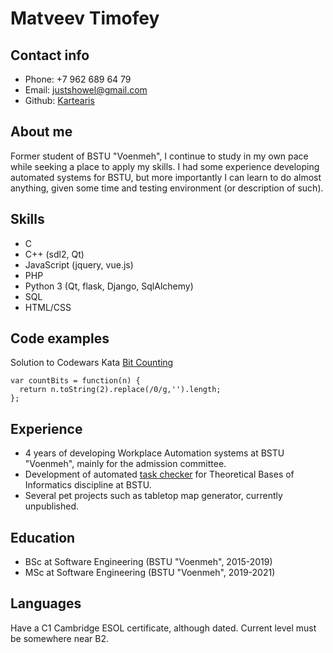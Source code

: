 # Matveev Timofey
## Contact info
  - Phone: +7 962 689 64 79
  - Email: justshowel@gmail.com
  - Github: [Kartearis](https://github.com/Kartearis)

## About me
  Former student of BSTU "Voenmeh", I continue to study in my own pace while seeking a place to
  apply my skills. I had some experience developing automated systems for BSTU, but more importantly
  I can learn to do almost anything, given some time and testing environment (or description of such).
## Skills
  - C
  - C++ (sdl2, Qt)
  - JavaScript (jquery, vue.js)
  - PHP
  - Python 3 (Qt, flask, Django, SqlAlchemy)
  - SQL
  - HTML/CSS

## Code examples
  Solution to Codewars Kata [Bit Counting](https://www.codewars.com/kata/526571aae218b8ee490006f4)
  ```
  var countBits = function(n) {
    return n.toString(2).replace(/0/g,'').length;
  };
  ```
## Experience
  - 4 years of developing Workplace Automation systems at BSTU "Voenmeh", mainly for the admission committee.
  - Development of automated [task checker](http://toi.kartearis.xyz) for Theoretical Bases of Informatics discipline at BSTU.
  - Several pet projects such as tabletop map generator, currently unpublished.
## Education
  - BSc at Software Engineering (BSTU "Voenmeh", 2015-2019)
  - MSc at Software Engineering (BSTU "Voenmeh", 2019-2021)

## Languages
  Have a C1 Cambridge ESOL certificate, although dated. Current level must be somewhere near B2.
